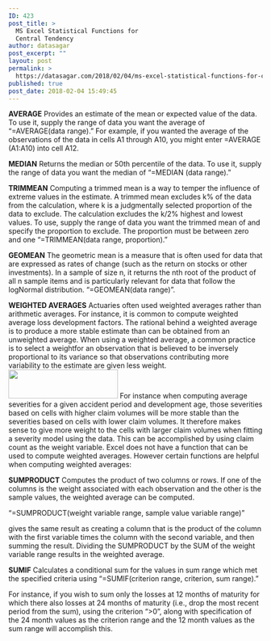 ```yaml
---
ID: 423
post_title: >
  MS Excel Statistical Functions for
  Central Tendency
author: datasagar
post_excerpt: ""
layout: post
permalink: >
  https://datasagar.com/2018/02/04/ms-excel-statistical-functions-for-central-tendency/
published: true
post_date: 2018-02-04 15:49:45
---
```

<strong>AVERAGE</strong>
Provides an estimate of the mean or expected value of the data. To use it, supply the range
of data you want the average of “=AVERAGE(data range).” For example, if you wanted the
average of the observations of the data in cells A1 through A10, you might enter
=AVERAGE (A1:A10) into cell A12.

<strong>MEDIAN</strong>
Returns the median or 50th percentile of the data. To use it, supply the range of data you
want the median of “=MEDIAN (data range).”

<strong>TRIMMEAN</strong>
Computing a trimmed mean is a way to temper the influence of extreme values in the estimate. A trimmed mean excludes k% of the data from the calculation, where k is a judgmentally selected proportion of the data to exclude. The calculation excludes the k/2% highest and lowest values. To use, supply the range of data you want the trimmed mean of
and specify the proportion to exclude. The proportion must be between zero and one
“=TRIMMEAN(data range, proportion).”

<strong>GEOMEAN</strong>
The geometric mean is a measure that is often used for data that are expressed as rates of change (such as the return on stocks or other investments). In a sample of size n, it returns the nth root of the product of all n sample items and is particularly relevant for data that follow the logNormal distribution. “=GEOMEAN(data range)”.

<strong>WEIGHTED AVERAGES</strong>
Actuaries often used weighted averages rather than arithmetic averages. For instance, it is common to compute weighted average loss development factors. The rational behind a weighted average is to produce a more stable estimate than can be obtained from an unweighted average. When using a weighted average, a common practice is to select a weightfor an observation that is believed to be inversely proportional to its variance so that
observations contributing more variability to the estimate are given less weight.
<img class="alignnone  wp-image-424" src="https://datasagar.com/wp-content/uploads/2018/02/centraltendency-300x93.jpg" alt="" width="217" height="57" />
For instance when computing average severities for a given accident period and development age, those severities based on cells with higher claim volumes will be more stable than the severities based on cells with lower claim volumes. It therefore makes sense to give more weight to the cells with larger claim volumes when fitting a severity model using the data. This can be accomplished by using claim count as the weight variable. Excel does not have a function that can be used to compute weighted averages. However
certain functions are helpful when computing weighted averages:

<strong>SUMPRODUCT</strong>
Computes the product of two columns or rows. If one of the columns is the weight associated with each observation and the other is the sample values, the weighted average can be computed.

“=SUMPRODUCT(weight variable range, sample value variable range)”

gives the same result as creating a column that is the product of the column with the first variable times the column with the second variable, and then summing the result. Dividing the SUMPRODUCT by the SUM of the weight variable range results in the weighted average.

<strong>SUMIF</strong>
Calculates a conditional sum for the values in sum range which met the specified criteria using “=SUMIF(criterion range, criterion, sum range).”

For instance, if you wish to sum only the losses at 12 months of maturity for which there also losses at 24 months of maturity (i.e., drop the most recent period from the sum), using the criterion “&gt;0”, along with specification of the 24 month values as the criterion range and the 12 month values as the sum range will accomplish this.